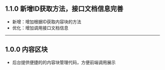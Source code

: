 ## 1.1.0 新增ID获取方法，接口文档信息完善

- 新增：增加根据ID获取内容块的方法
- 优化：增加调用接口文档信息

---

## 1.0.0 内容区块

- 后台提供便捷的的内容块管理代码，方便前端调用展示
